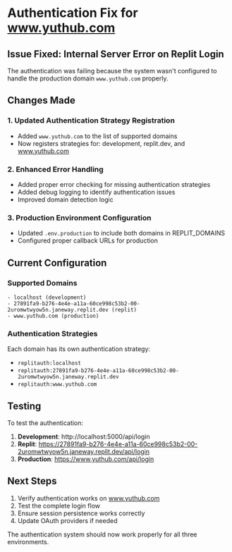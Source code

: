 # Authentication Fix for www.yuthub.com

## Issue Fixed: Internal Server Error on Replit Login

The authentication was failing because the system wasn't configured to handle the production domain `www.yuthub.com` properly.

## Changes Made

### 1. Updated Authentication Strategy Registration
- Added `www.yuthub.com` to the list of supported domains
- Now registers strategies for: development, replit.dev, and www.yuthub.com

### 2. Enhanced Error Handling
- Added proper error checking for missing authentication strategies
- Added debug logging to identify authentication issues
- Improved domain detection logic

### 3. Production Environment Configuration
- Updated `.env.production` to include both domains in REPLIT_DOMAINS
- Configured proper callback URLs for production

## Current Configuration

### Supported Domains
```
- localhost (development)
- 27891fa9-b276-4e4e-a11a-60ce998c53b2-00-2uromwtwyow5n.janeway.replit.dev (replit)
- www.yuthub.com (production)
```

### Authentication Strategies
Each domain has its own authentication strategy:
- `replitauth:localhost`
- `replitauth:27891fa9-b276-4e4e-a11a-60ce998c53b2-00-2uromwtwyow5n.janeway.replit.dev`
- `replitauth:www.yuthub.com`

## Testing

To test the authentication:

1. **Development**: http://localhost:5000/api/login
2. **Replit**: https://27891fa9-b276-4e4e-a11a-60ce998c53b2-00-2uromwtwyow5n.janeway.replit.dev/api/login
3. **Production**: https://www.yuthub.com/api/login

## Next Steps

1. Verify authentication works on www.yuthub.com
2. Test the complete login flow
3. Ensure session persistence works correctly
4. Update OAuth providers if needed

The authentication system should now work properly for all three environments.